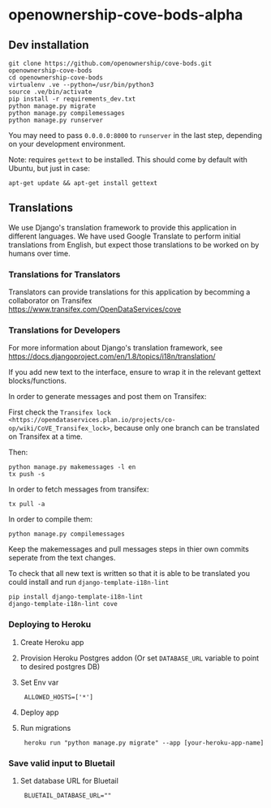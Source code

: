 # openownership-cove-bods-alpha

## Dev installation

    git clone https://github.com/openownership/cove-bods.git openownership-cove-bods
    cd openownership-cove-bods
    virtualenv .ve --python=/usr/bin/python3
    source .ve/bin/activate
    pip install -r requirements_dev.txt
    python manage.py migrate
    python manage.py compilemessages
    python manage.py runserver

You may need to pass `0.0.0.0:8000` to `runserver` in the last step, depending on your development environment.

Note: requires `gettext` to be installed. This should come by default with Ubuntu, but just in case:

```
apt-get update && apt-get install gettext
```

## Translations

We use Django's translation framework to provide this application in different languages.
We have used Google Translate to perform initial translations from English, but expect those translations to be worked on by humans over time.

### Translations for Translators

Translators can provide translations for this application by becomming a collaborator on Transifex https://www.transifex.com/OpenDataServices/cove

### Translations for Developers

For more information about Django's translation framework, see https://docs.djangoproject.com/en/1.8/topics/i18n/translation/

If you add new text to the interface, ensure to wrap it in the relevant gettext blocks/functions.

In order to generate messages and post them on Transifex:

First check the `Transifex lock <https://opendataservices.plan.io/projects/co-op/wiki/CoVE_Transifex_lock>`, because only one branch can be translated on Transifex at a time.

Then:

    python manage.py makemessages -l en
    tx push -s

In order to fetch messages from transifex:

    tx pull -a

In order to compile them:

    python manage.py compilemessages

Keep the makemessages and pull messages steps in thier own commits seperate from the text changes.

To check that all new text is written so that it is able to be translated you could install and run `django-template-i18n-lint`

    pip install django-template-i18n-lint
    django-template-i18n-lint cove
    
    
### Deploying to Heroku

1. Create Heroku app
2. Provision Heroku Postgres addon (Or set `DATABASE_URL` variable to point to desired postgres DB)
3. Set Env var 
    
        ALLOWED_HOSTS=['*']
    
4. Deploy app
5. Run migrations

        heroku run "python manage.py migrate" --app [your-heroku-app-name]
    
    
### Save valid input to Bluetail

1. Set database URL for Bluetail

        BLUETAIL_DATABASE_URL=""
 

        